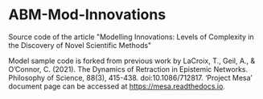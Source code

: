 # ABM-Mod-Innovations
Source code of the article "Modelling Innovations: Levels of Complexity in the Discovery of Novel Scientific Methods"

Model sample code is forked from previous work by LaCroix, T., Geil, A., & O’Connor, C. (2021). The Dynamics of Retraction in Epistemic Networks. Philosophy of Science, 88(3), 415-438. doi:10.1086/712817.
‘Project Mesa’ document page can be accessed at https://mesa.readthedocs.io.
